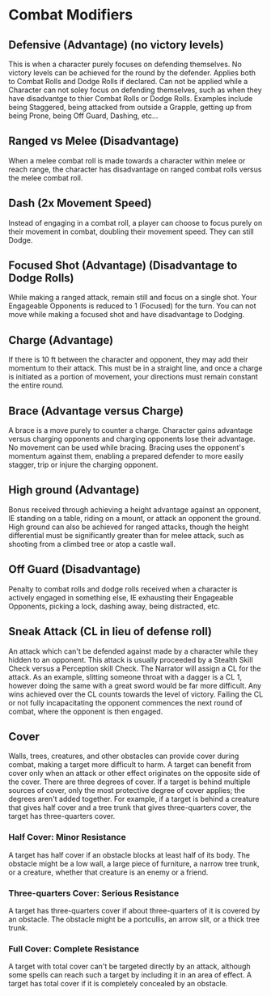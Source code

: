 # Combat Modifiers

## Defensive (Advantage) (no victory levels)

This is when a character purely focuses on defending themselves. No victory levels can be achieved for the round by the defender. Applies both to Combat Rolls and Dodge Rolls if declared. Can not be applied while a Character can not soley focus on defending themselves, such as when they have disadvantge to thier Combat Rolls or Dodge Rolls. Examples include being Staggered, being attacked from outside a Grapple, getting up from being Prone, being Off Guard, Dashing, etc...

## Ranged vs Melee (Disadvantage)

When a melee combat roll is made towards a character within melee or reach range, the character has disadvantage on ranged combat rolls versus the melee combat roll.

## Dash (2x Movement Speed)

Instead of engaging in a combat roll, a player can choose to focus purely on their movement in combat, doubling their movement speed. They can still Dodge.

## Focused Shot (Advantage) (Disadvantage to Dodge Rolls)

While making a ranged attack, remain still and focus on a single shot. Your Engageable Opponents is reduced to 1 (Focused) for the turn. You can not move while making a focused shot and have disadvantage to Dodging.

## Charge (Advantage)

If there is 10 ft between the character and opponent, they may add their momentum to their attack. This must be in a straight line, and once a charge is initiated as a portion of movement, your directions must remain constant the entire round.

## Brace (Advantage versus Charge)

A brace is a move purely to counter a charge. Character gains advantage versus charging opponents and charging opponents lose their advantage. No movement can be used while bracing. Bracing uses the opponent's momentum against them, enabling a prepared defender to more easily stagger, trip or injure the charging opponent.

## High ground (Advantage)

Bonus received through achieving a height advantage against an opponent, IE standing on a table, riding on a mount, or attack an opponent the ground. High ground can also be achieved for ranged attacks, though the height differential must be significantly greater than for melee attack, such as shooting from a climbed tree or atop a castle wall.

## Off Guard (Disadvantage)

Penalty to combat rolls and dodge rolls received when a character is actively engaged in something else, IE exhausting their Engageable Opponents, picking a lock, dashing away, being distracted, etc.

## Sneak Attack (CL in lieu of defense roll)

An attack which can't be defended against made by a character while they hidden to an opponent. This attack is usually proceeded by a Stealth Skill Check versus a Perception skill Check. The Narrator will assign a CL for the attack. As an example, slitting someone throat with a dagger is a CL 1, however doing the same with a great sword would be far more difficult. Any wins achieved over the CL counts towards the level of victory. Failing the CL or not fully incapacitating the opponent commences the next round of combat, where the opponent is then engaged.

## Cover

Walls, trees, creatures, and other obstacles can provide cover during combat, making a target more difficult to harm. A target can benefit from cover only when an attack or other effect originates on the opposite side of the cover.
There are three degrees of cover. If a target is behind multiple sources of cover, only the most protective degree of cover applies; the degrees aren't added together. For example, if a target is behind a creature that gives half cover and a tree trunk that gives three-quarters cover, the target has three-quarters cover.

### Half Cover: Minor Resistance

A target has half cover if an obstacle blocks at least half of its body. The obstacle might be a low wall, a large piece of furniture, a narrow tree trunk, or a creature, whether that creature is an enemy or a friend.

### Three-quarters Cover: Serious Resistance

A target has three-quarters cover if about three-quarters of it is covered by an obstacle. The obstacle might be a portcullis, an arrow slit, or a thick tree trunk.

### Full Cover: Complete Resistance

A target with total cover can't be targeted directly by an attack, although some spells can reach such a target by including it in an area of effect. A target has total cover if it is completely concealed by an obstacle.
